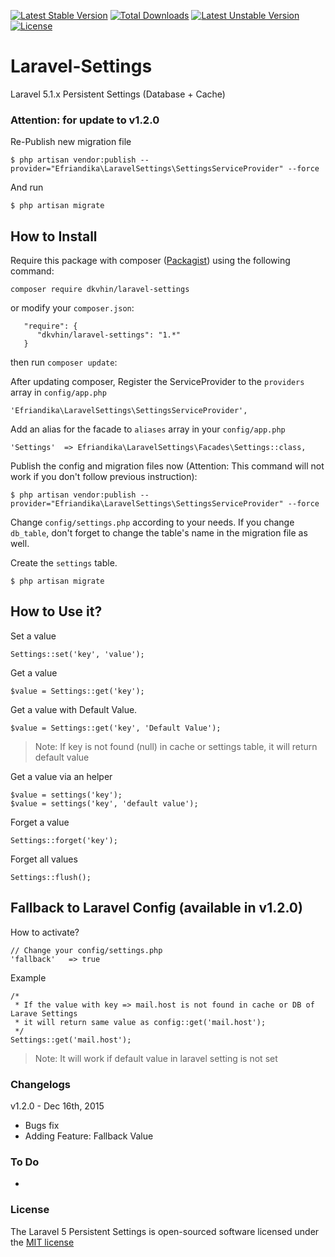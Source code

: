 [![Latest Stable Version](https://poser.pugx.org/efriandika/laravel-settings/v/stable.svg)](https://packagist.org/packages/efriandika/laravel-settings) 
[![Total Downloads](https://poser.pugx.org/efriandika/laravel-settings/downloads.svg)](https://packagist.org/packages/efriandika/laravel-settings) 
[![Latest Unstable Version](https://poser.pugx.org/efriandika/laravel-settings/v/unstable.svg)](https://packagist.org/packages/efriandika/laravel-settings) 
[![License](https://poser.pugx.org/efriandika/laravel-settings/license.svg)](https://packagist.org/packages/efriandika/laravel-settings)

# Laravel-Settings
Laravel 5.1.x Persistent Settings (Database + Cache)  

### Attention: for update to v1.2.0
Re-Publish new migration file

    $ php artisan vendor:publish --provider="Efriandika\LaravelSettings\SettingsServiceProvider" --force
    
And run

    $ php artisan migrate

## How to Install
Require this package with composer ([Packagist](https://packagist.org/packages/dkvhin/laravel-settings)) using the following command:

    composer require dkvhin/laravel-settings

or modify your `composer.json`:
   
       "require": {
          "dkvhin/laravel-settings": "1.*"
       }
       
then run `composer update`:

After updating composer, Register the ServiceProvider to the `providers` array in `config/app.php`

    'Efriandika\LaravelSettings\SettingsServiceProvider',
    
Add an alias for the facade to `aliases` array in  your `config/app.php`

    'Settings'  => Efriandika\LaravelSettings\Facades\Settings::class,

Publish the config and migration files now (Attention: This command will not work if you don't follow previous instruction):

    $ php artisan vendor:publish --provider="Efriandika\LaravelSettings\SettingsServiceProvider" --force
    
Change `config/settings.php` according to your needs. If you change `db_table`, don't forget to change the table's name
in the migration file as well.
    
Create the `settings` table. 

    $ php artisan migrate
    

## How to Use it?

Set a value

    Settings::set('key', 'value');
    
Get a value

    $value = Settings::get('key');
    
Get a value with Default Value.

    $value = Settings::get('key', 'Default Value');
    
> Note: If key is not found (null) in cache or settings table, it will return default value

Get a value via an helper
    
    $value = settings('key');
    $value = settings('key', 'default value');
    
Forget a value

    Settings::forget('key');

Forget all values

    Settings::flush();
    
## Fallback to Laravel Config (available in v1.2.0)

How to activate?

    // Change your config/settings.php
    'fallback'   => true
    
Example

    /* 
     * If the value with key => mail.host is not found in cache or DB of Larave Settings
     * it will return same value as config::get('mail.host');
     */     
    Settings::get('mail.host');

> Note: It will work if default value in laravel setting is not set
    
### Changelogs
v1.2.0 - Dec 16th, 2015

* Bugs fix
* Adding Feature: Fallback Value 


### To Do

- 

### License

The Laravel 5 Persistent Settings is open-sourced software licensed under the [MIT license](http://opensource.org/licenses/MIT)

